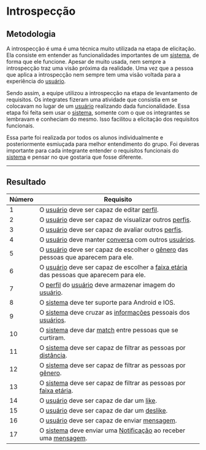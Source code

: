 # Introspecção

## Metodologia
A introspecção é uma é uma técnica muito utilizada na etapa de elicitação. Ela consiste em entender as funcionalidades importantes de um [sistema](/modelagem/lexicos#tinder), de forma que ele funcione. Apesar de muito usada, nem sempre a introspecção traz uma visão próxima da realidade. Uma vez que a pessoa que aplica a introspecção nem sempre tem uma visão voltada para a experiência do [usuário](/modelagem/lexicos#usuario).

Sendo assim, a equipe utilizou a introspecção na etapa de levantamento de requisitos. Os integrates fizeram uma atividade que consistia em se colocavam no lugar de um [usuário](/modelagem/lexicos#usuario) realizando dada funcionalidade. Essa etapa foi feita sem usar o [sistema](/modelagem/lexicos#tinder), somente com o que os integrantes se lembravam e conheciam do mesmo. Isso facilitou a elicitação dos requisitos funcionais.  

Essa parte foi realizada por todos os alunos individualmente e posteriormente esmiuçada para melhor entendimento do grupo. Foi deveras importante para cada integrante entender o requisitos funcionais do [sistema](/modelagem/lexicos#tinder) e pensar no que gostaria que fosse diferente.

---

## Resultado

| Número | Requisito                                                                              |
|--------|----------------------------------------------------------------------------------------|
| 1      | O [usuário](/modelagem/lexicos#usuario) deve ser capaz de editar [perfil](/modelagem/lexicos#perfil).                                             |
| 2      | O [usuário](/modelagem/lexicos#usuario) deve ser capaz de visualizar outros [perfis](/modelagem/lexicos#perfil).                                   |
| 3      | O [usuário](/modelagem/lexicos#usuario) deve ser capaz de avaliar outros [perfis](/modelagem/lexicos#perfil).                                      |
| 4      | O [usuário](/modelagem/lexicos#usuario) deve manter [conversa](/modelagem/lexicos#chat) com outros [usuários](/modelagem/lexicos#usuario).                                     |
| 5      | O [usuário](/modelagem/lexicos#usuario) deve ser capaz de escolher o [gênero](/modelagem/lexicos#genero) das pessoas que aparecem para ele.       |
| 6      | O [usuário](/modelagem/lexicos#usuario) deve ser capaz de escolher a [faixa etária](/modelagem/lexicos#faixa-etaria) das pessoas que aparecem para ele. |
| 7      | O [perfil](/modelagem/lexicos#perfil) do [usuário](/modelagem/lexicos#usuario) deve armazenar imagem do [usuário](/modelagem/lexicos#usuario).                                  |
| 8      | O [sistema](/modelagem/lexicos#sistema) deve ter suporte para Android e IOS.                                         |
| 9      | O [sistema](/modelagem/lexicos#sistema) deve cruzar as [informações](/modelagem/lexicos#info) pessoais dos [usuários](/modelagem/lexicos#usuario).                             |
| 10     | O [sistema](/modelagem/lexicos#sistema) deve dar [match](/modelagem/lexicos#match) entre pessoas que se curtiram.                                 |
| 11     | O [sistema](/modelagem/lexicos#sistema) deve ser capaz de filtrar as pessoas por [distância](/modelagem/lexicos#distancia).                          |
| 12     | O [sistema](/modelagem/lexicos#sistema) deve ser capaz de filtrar as pessoas por [gênero](/modelagem/lexicos#genero).                             |
| 13     | O [sistema](/modelagem/lexicos#sistema) deve ser capaz de filtrar as pessoas por [faixa etária](/modelagem/lexicos#faixa-etaria).                       |
| 14     | O [usuário](/modelagem/lexicos#usuario) deve ser capaz de dar um [like](/modelagem/lexicos#like).                                                |
| 15     | O [usuário](/modelagem/lexicos#usuario) deve ser capaz de dar um [deslike](/modelagem/lexicos#deslike).                                             |
| 16     | O [usuário](/modelagem/lexicos#usuario) deve ser capaz de enviar [mensagem](/modelagem/lexicos#mensagem).                                            |
| 17     | O [sistema](/modelagem/lexicos#sistema) deve enviar uma [Notificação](/modelagem/lexicos#notificacao) ao receber uma [mensagem](/modelagem/lexicos#mensagem).                         |

